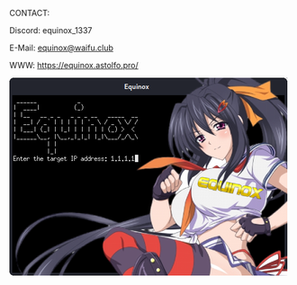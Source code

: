 CONTACT:

Discord: equinox_1337

E-Mail: equinox@waifu.club

WWW: https://equinox.astolfo.pro/



![Equinox](Equinox.png)
